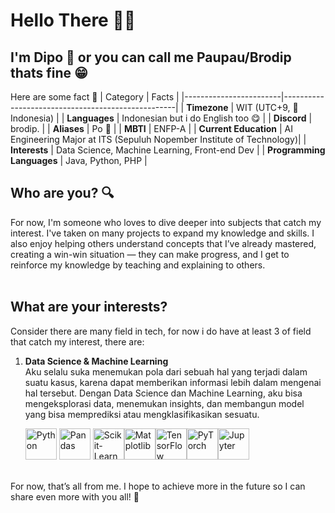 # Hello There 🙋‍♂️

## I'm Dipo 🧐 or you can call me Paupau/Brodip thats fine 😁

Here are some fact 💫
| Category               | Facts                                             |
|------------------------|---------------------------------------------------|
| **Timezone**           | WIT (UTC+9, 📍 Indonesia)                         |
| **Languages**          | Indonesian but i do English too 😋                |
| **Discord**            | brodip.                                             |
| **Aliases**            | Po 🤚                                              |
| **MBTI**               | ENFP-A                                             |
| **Current Education**  | AI Engineering Major at ITS (Sepuluh Nopember Institute of Technology)|
| **Interests**          | Data Science, Machine Learning, Front-end Dev |
| **Programming Languages** | Java, Python, PHP                    |

## Who are you? 🔍
For now, I'm someone who loves to dive deeper into subjects that catch my interest. I've taken on many projects to expand my knowledge and skills. 
I also enjoy helping others understand concepts that I’ve already mastered, creating a win-win situation — they can make progress, and I get to reinforce my knowledge by teaching and explaining to others.
<br> <br>
## What are your interests?
Consider there are many field in tech, for now i do have at least 3 of field that catch my interest, there are:
<ol>
  <li> <b>Data Science & Machine Learning</b> </li> 
Aku selalu suka menemukan pola dari sebuah hal yang terjadi dalam suatu kasus, karena dapat memberikan informasi lebih dalam mengenai hal tersebut. Dengan Data Science dan Machine Learning, aku bisa mengeksplorasi data, menemukan insights, dan membangun model yang bisa memprediksi atau mengklasifikasikan sesuatu.

<img src="[https://upload.wikimedia.org/wikipedia/commons/4/4d/Python_logo_2014.svg](https://upload.wikimedia.org/wikipedia/commons/thumb/f/f8/Python_logo_and_wordmark.svg/2560px-Python_logo_and_wordmark.svg.png)" alt="Python" style="width: 50px; height: auto;"> <img src="https://pandas.pydata.org/static/img/pandas.svg" alt="Pandas" style="width: 50px; height: auto;"> <img src="https://scikit-learn.org/stable/_static/scikit-learn-logo-small.png" alt="Scikit-Learn" style="width: 50px; height: auto;"><img src="https://matplotlib.org/stable/_static/logo2_compressed.svg" alt="Matplotlib" style="width: 50px; height: auto;"><img src="https://upload.wikimedia.org/wikipedia/commons/thumb/2/2d/TensorFlow_logo.svg/800px-TensorFlow_logo.svg.png" alt="TensorFlow" style="width: 50px; height: auto;"><img src="https://pytorch.org/assets/images/logo-large-220d3b51.svg" alt="PyTorch" style="width: 50px; height: auto;"><img src="https://upload.wikimedia.org/wikipedia/commons/a/a0/Jupyter_logo.svg" alt="Jupyter" style="width: 50px; height: auto;">



</ol>
<br>
For now, that’s all from me. I hope to achieve more in the future so I can share even more with you all! 👋


